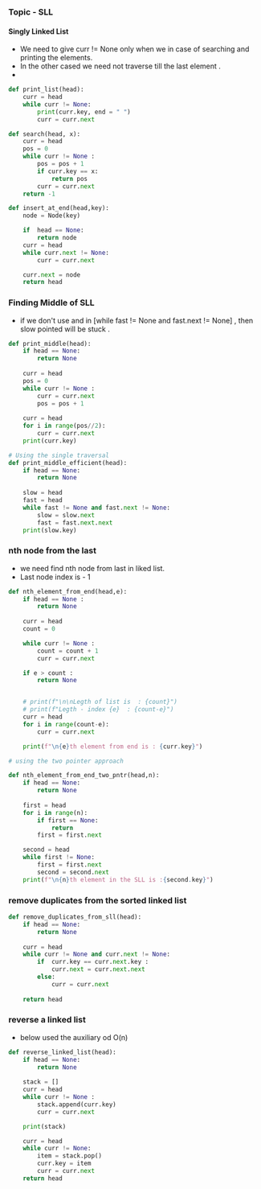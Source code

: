 ### Topic - SLL 

#### Singly Linked List
- We need to give curr != None only when we in case of searching and printing the elements.
- In the other cased we need not traverse till the last element .
- 

```python
def print_list(head):
    curr = head
    while curr != None:
        print(curr.key, end = " ")
        curr = curr.next

def search(head, x):
    curr = head 
    pos = 0
    while curr != None :
        pos = pos + 1
        if curr.key == x:
            return pos
        curr = curr.next
    return -1 

def insert_at_end(head,key):
    node = Node(key)

    if  head == None:
        return node
    curr = head
    while curr.next != None:
        curr = curr.next

    curr.next = node
    return head
```

### Finding Middle of SLL
- if we don't use and in [while fast != None and fast.next != None] , then slow pointed will be stuck .
```python
def print_middle(head):
    if head == None:
        return None 
    
    curr = head
    pos = 0
    while curr != None :
        curr = curr.next
        pos = pos + 1
    
    curr = head
    for i in range(pos//2):
        curr = curr.next
    print(curr.key)

# Using the single traversal
def print_middle_efficient(head):
    if head == None:
        return None 
    
    slow = head
    fast = head
    while fast != None and fast.next != None:
        slow = slow.next
        fast = fast.next.next 
    print(slow.key)
```

### nth node from the last 
- we need find nth node from last in liked list.
- Last node index is - 1

```python
def nth_element_from_end(head,e):
    if head == None :
        return None
    
    curr = head
    count = 0

    while curr != None :
        count = count + 1 
        curr = curr.next 

    if e > count :
        return None


    # print(f"\n\nLegth of list is  : {count}")
    # print(f"Legth - index {e}  : {count-e}")
    curr = head 
    for i in range(count-e):
        curr = curr.next

    print(f"\n{e}th element from end is : {curr.key}")

# using the two pointer approach

def nth_element_from_end_two_pntr(head,n):
    if head == None:
        return None
    
    first = head 
    for i in range(n):
        if first == None:
            return
        first = first.next

    second = head
    while first != None:
        first = first.next
        second = second.next 
    print(f"\n{n}th element in the SLL is :{second.key}")
```

### remove duplicates from the sorted linked list 

```python
def remove_duplicates_from_sll(head):
    if head == None:
        return None
    
    curr = head 
    while curr != None and curr.next != None:
        if  curr.key == curr.next.key :
            curr.next = curr.next.next
        else:
            curr = curr.next 
    
    return head
```

### reverse a linked list
*  below used the auxiliary od O(n)
```python
def reverse_linked_list(head):
    if head == None:
        return None
    
    stack = []
    curr = head
    while curr != None :
        stack.append(curr.key)
        curr = curr.next

    print(stack)

    curr = head
    while curr != None:
        item = stack.pop()
        curr.key = item
        curr = curr.next
    return head
```